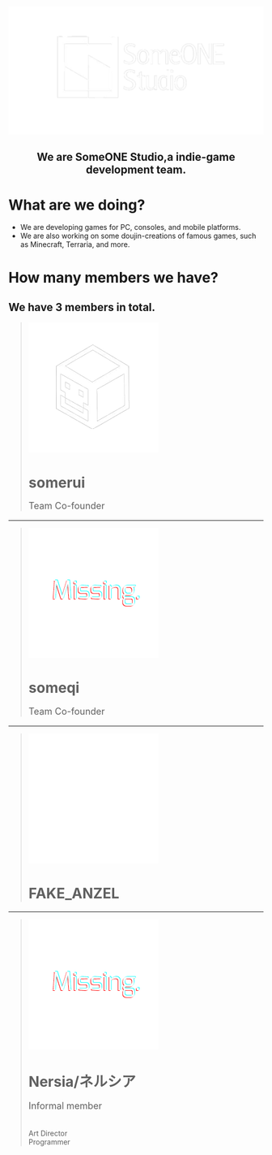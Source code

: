 ![SomeONEStudioLogo](./sos.png)
<center><h2>We are SomeONE Studio,a indie-game development team.</center>

What are we doing?
===============

- We are developing games for PC, consoles, and mobile platforms.
- We are also working on some doujin-creations of famous games, such as Minecraft, Terraria, and more.

How many members we have?
===

<h2> We have 3 members in total.</h2>



>  ![somerui](./somerui.png#pic_center)
>
> <h1>somerui</h1>
>
> <p style="font-size:18px;">Team Co-founder</p>

---

>  ![someqi](./missing.png)
> <h1>someqi</h1>
> <p style="font-size:18px;">Team Co-founder</p>


---

>  ![FA](./fakeanzel.png)
> <h1>FAKE_ANZEL</h1>

---

>  ![Nersia](./missing.png)
> <h1>Nersia/ネルシア</h1>
> <p style="font-size:18px;">Informal member</p>
> <p style="font-size:14px;"><br>Art Director<br>Programmer<br></p>


